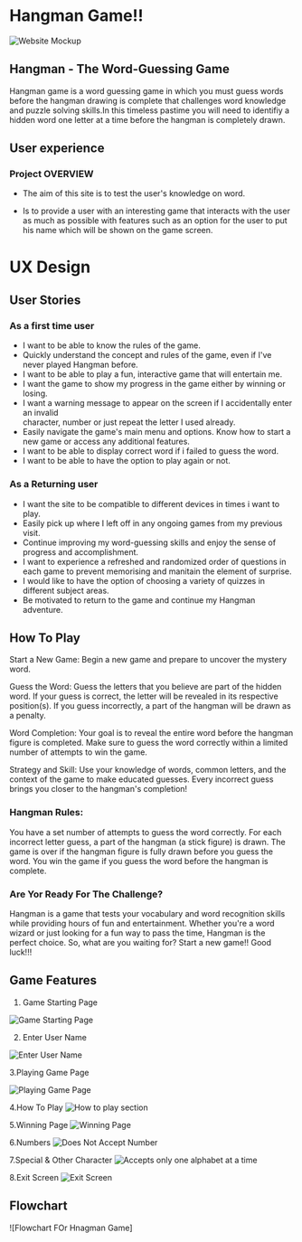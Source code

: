 # Hangman Game!!

![Website Mockup](/images/am-i-responsive.png)

##  Hangman - The Word-Guessing Game

Hangman game is a word guessing game in which you must guess words before the hangman drawing is complete that challenges word knowledge and puzzle solving skills.In this timeless pastime you will need to identifiy a hidden word one letter at a time before the hangman is completely drawn.

## User experience

### Project OVERVIEW

- The aim of this site is to test the user's knowledge on word.

- Is to provide a user with an interesting game that interacts with the user as much as possible with features such as an option for the user to put his name which will be shown on the game screen.

# UX Design

## User Stories

### As a first time user

- I want to be able to know the rules of the game.
- Quickly understand the concept and rules of the game, even if I've never played Hangman before.
- I want to be able to play a fun, interactive game that will entertain me.
- I want the game to show my progress in the game either by winning or losing.
- I want a warning message to appear on the screen if I accidentally enter an invalid  
  character, number or just repeat the letter I used already.
- Easily navigate the game's main menu and options.
  Know how to start a new game or access any additional features.
- I want to be able to display correct word if i failed to guess the word.
- I want to be able to have the option to play again or not.

### As a Returning user

- I want the site to be compatible to different devices in times i want to play.
- Easily pick up where I left off in any ongoing games from my previous visit.
- Continue improving my word-guessing skills and enjoy the sense of progress and accomplishment.
- I want to experience a refreshed and randomized order of questions in each game to prevent memorising and manitain the element of surprise.
- I would like to have the option of choosing a variety of quizzes in different subject areas.
- Be motivated to return to the game and continue my Hangman adventure.

## How To Play

Start a New Game: Begin a new game and prepare to uncover the mystery word.

Guess the Word: Guess the letters that you believe are part of the hidden word. If your guess is correct, the letter will be revealed in its respective position(s). If you guess incorrectly, a part of the hangman will be drawn as a penalty.

Word Completion: Your goal is to reveal the entire word before the hangman figure is completed. Make sure to guess the word correctly within a limited number of attempts to win the game.

Strategy and Skill: Use your knowledge of words, common letters, and the context of the game to make educated guesses. Every incorrect guess brings you closer to the hangman's completion!

### Hangman Rules:

You have a set number of attempts to guess the word correctly.
For each incorrect letter guess, a part of the hangman (a stick figure) is drawn.
The game is over if the hangman figure is fully drawn before you guess the word.
You win the game if you guess the word before the hangman is complete.


### Are Yor Ready For The Challenge?

Hangman is a game that tests your vocabulary and word recognition skills while providing hours of fun and entertainment. Whether you're a word wizard or just looking for a fun way to pass the time, Hangman is the perfect choice. So, what are you waiting for? Start a new game!! Good luck!!!

## Game Features

1. Game Starting Page

![Game Starting Page](images/Game%20starting%20page%20.PNG)

2. Enter User Name

![Enter User Name](images/name_input_page.PNG)

3.Playing Game Page

![Playing Game Page](images/hangman-start-page.PNG)

4.How To Play
![How to play section](images/how-to-play-page.PNG)

5.Winning Page
![Winning Page](images/winning_page.PNG)

6.Numbers
![Does Not Accept Number](images/number.PNG)

7.Special & Other Character
![Accepts only one alphabet at a time](images/other_letter.PNG)

8.Exit Screen
![Exit Screen](images/exit_page.PNG)

## Flowchart

![Flowchart FOr Hnagman Game]
